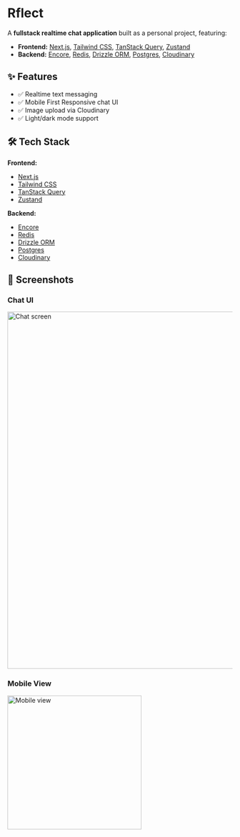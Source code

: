 # Rflect

A **fullstack realtime chat application** built as a personal project, featuring:

* **Frontend:** [Next.js](https://nextjs.org/), [Tailwind CSS](https://tailwindcss.com/), [TanStack Query](https://tanstack.com/query/latest), [Zustand](https://zustand-demo.pmnd.rs/)
* **Backend:** [Encore](https://encore.dev/), [Redis](https://redis.io/), [Drizzle ORM](https://orm.drizzle.team/), [Postgres](https://www.postgresql.org/), [Cloudinary](https://cloudinary.com/)


## ✨ Features

* ✅ Realtime text messaging
* ✅ Mobile First Responsive chat UI
* ✅ Image upload via Cloudinary
* ✅ Light/dark mode support


## 🛠️ Tech Stack

**Frontend:**

- [Next.js](https://nextjs.org/)
- [Tailwind CSS](https://tailwindcss.com/)
- [TanStack Query](https://tanstack.com/query/latest)
- [Zustand](https://zustand-demo.pmnd.rs/)

**Backend:**

- [Encore](https://encore.dev/)
- [Redis](https://redis.io/)
- [Drizzle ORM](https://orm.drizzle.team/)
- [Postgres](https://www.postgresql.org/)
- [Cloudinary](https://cloudinary.com/)


## 📸 Screenshots

### Chat UI

<img src="https://res.cloudinary.com/qntum/image/upload/v1753373774/Screenshot_2025-07-24_214520_ybdh27.png" alt="Chat screen" width="800"/>

### Mobile View

<img src="https://res.cloudinary.com/qntum/image/upload/v1753376789/WhatsApp_Image_2025-07-24_at_10.36.13_PM_d3jlyh.jpg" alt="Mobile view" width="300"/>
